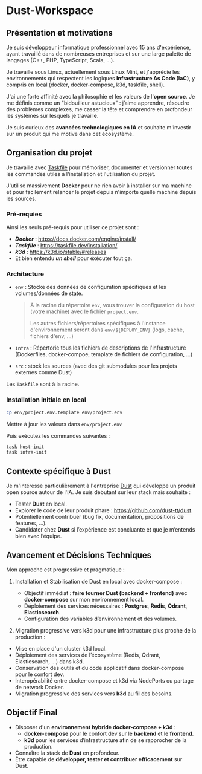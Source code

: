 # Dust-Workspace

## Présentation et motivations

Je suis développeur informatique professionnel avec 15 ans d'expérience, ayant travaillé dans de nombreuses entreprises et sur une large palette de langages (C++, PHP, TypeScript, Scala, ...).

Je travaille sous Linux, actuellement sous Linux Mint, et j'apprécie les environnements qui respectent les logiques **Infrastructure As Code (IaC)**, y compris en local (docker, docker-compose, k3d, taskfile, shell).

J'ai une forte affinité avec la philosophie et les valeurs de l'**open source**. Je me définis comme un "bidouilleur astucieux" : j’aime apprendre, résoudre des problèmes complexes, me casser la tête et comprendre en profondeur les systèmes sur lesquels je travaille.

Je suis curieux des **avancées technologiques en IA** et souhaite m'investir sur un produit qui me motive dans cet écosystème.


## Organisation du projet

Je travaille avec [Taskfile](https://taskfile.dev/) pour mémoriser, documenter et versionner toutes les commandes utiles à l'installation et l'utilisation du projet.

J'utilise massivement **Docker** pour ne rien avoir à installer sur ma machine et pour facilement relancer le projet depuis n'importe quelle machine depuis les sources.


### Pré-requies

Ainsi les seuls pré-requis pour utiliser ce projet sont :
- ***Docker*** : https://docs.docker.com/engine/install/
- ***Taskfile*** : https://taskfile.dev/installation/
- ***k3d*** : https://k3d.io/stable/#releases
- Et bien entendu ***un shell*** pour éxécuter tout ça.


### Architecture

- `env` : Stocke des données de configuration spécifiques et les volumes/données de state.
  > À la racine du répertoire `env`, vous trouver la configuration du host (votre machine) avec le fichier `project.env`.
  >
  > Les autres fichiers/répertoires spécifiques à l'instance d'environnement seront dans `env/${DEPLOY_ENV}` (logs, cache, fichiers d'env, ...)

- `infra` : Répertorie tous les fichiers de descriptions de l'infrastructure (Dockerfiles, docker-compoe, template de fichiers de configuration, ...)
- `src` : stock les sources (avec des git submodules pour les projets externes comme Dust)

Les `Taskfile` sont à la racine.


### Installation initiale en local

```bash
cp env/project.env.template env/project.env
```
Mettre à jour les valeurs dans `env/project.env`

Puis exécutez les commandes suivantes :
```bash
task host-init
task infra-init
```



## Contexte spécifique à Dust

Je m'intéresse particulièrement à l'entreprise [Dust](https://dust.tt/) qui développe un produit open source autour de l'IA. Je suis débutant sur leur stack mais souhaite :
- Tester **Dust** en local.
- Explorer le code de leur produit phare : https://github.com/dust-tt/dust.
- Potentiellement contribuer (bug fix, documentation, propositions de features, ...).
- Candidater chez **Dust** si l’expérience est concluante et que je m’entends bien avec l’équipe.

## Avancement et Décisions Techniques

Mon approche est progressive et pragmatique :

1. Installation et Stabilisation de Dust en local avec docker-compose :
   - Objectif immédiat : **faire tourner Dust (backend + frontend)** avec **docker-compose** sur mon environnement local.
   - Déploiement des services nécessaires : **Postgres**, **Redis**, **Qdrant**, **Elasticsearch**.
   - Configuration des variables d’environnement et des volumes.

2. Migration progressive vers k3d pour une infrastructure plus proche de la production :
  - Mise en place d'un cluster k3d local.
  - Déploiement des services de l’écosystème (Redis, Qdrant, Elasticsearch, ...) dans k3d.
  - Conservation des outils et du code applicatif dans docker-compose pour le confort dev.
  - Interopérabilité entre docker-compose et k3d via NodePorts ou partage de network Docker.
  - Migration progressive des services vers **k3d** au fil des besoins.

## Objectif Final
- Disposer d'un **environnement hybride docker-compose + k3d** :
  - **docker-compose** pour le confort dev sur le **backend** et le **frontend**.
  - **k3d** pour les services d’infrastructure afin de se rapprocher de la production.
- Connaître la stack de **Dust** en profondeur.
- Être capable de **développer, tester et contribuer efficacement** sur Dust.
